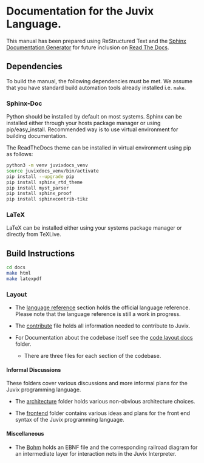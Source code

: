 # Documentation for the Juvix Language.


This manual has been prepared using ReStructured Text and the [Sphinx Documentation Generator](https://www.sphinx-doc.org) for future inclusion on [Read The Docs](https://readthedocs.org).

## Dependencies

To build the manual, the following dependencies must be met. We assume that you have standard build automation tools already installed i.e. `make`.

### Sphinx-Doc

Python should be installed by default on most systems.
Sphinx can be installed either through your hosts package manager or using pip/easy_install.
Recommended way is to use virtual environment for building documentation.

The ReadTheDocs theme can be installed in virtual environment using pip as follows:

```sh
python3 -m venv juvixdocs_venv
source juvixdocs_venv/bin/activate
pip install --upgrade pip
pip install sphinx_rtd_theme
pip install myst_parser
pip install sphinx_proof
pip install sphinxcontrib-tikz
```

### LaTeX

LaTeX can be installed either using your systems package manager or directly from TeXLive.


## Build Instructions

```sh
cd docs
make html
make latexpdf
```

### Layout

- The [language reference](./reference) section holds the official language reference.
  Please note that the language reference is still a work in progress.

- The [contribute](./CONTRIBUTING.md) file holds all information needed to contribute
  to Juvix.

- For Documentation about the codebase itself see the [code layout docs](./Code) folder.
  + There are three files for each section of the codebase.

#### Informal Discussions

These folders cover various discussions and more informal plans for the
Juvix programming language.

- The [architecture](./Architecture) folder holds various non-obvious
  architecture choices.

- The [frontend](./Frontend) folder contains various ideas and plans
  for the front end syntax of the Juvix programming language.

#### Miscellaneous

- The [Bohm](./Bohm) holds an EBNF file and the corresponding railroad diagram
  for an intermediate layer for interaction nets in the Juvix Interpreter.

